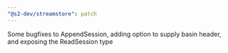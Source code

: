 ```yaml
---
"@s2-dev/streamstore": patch
---
```


Some bugfixes to AppendSession, adding option to supply basin header, and exposing the ReadSession type
